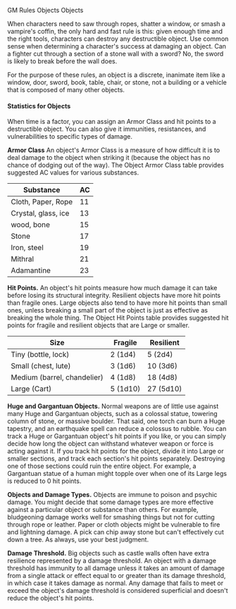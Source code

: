 GM Rules
Objects
Objects
<p>
  When characters need to saw through ropes, shatter a window, or smash a vampire's coffin, the only hard and fast rule is this: given enough time and the right tools, characters can destroy any destructible object. Use common sense when determining a character's success at damaging an object. Can a fighter cut through a section of a stone wall with a sword? No, the sword is likely to break before the wall does.
</p>
<p>
  For the purpose of these rules, an object is a discrete, inanimate item like a window, door, sword, book, table, chair, or stone, not a building or a vehicle that is composed of many other objects.
</p>
<h4>Statistics for Objects</h4>
<p>
  When time is a factor, you can assign an Armor Class and hit points to a destructible object. You can also give it immunities, resistances, and vulnerabilities to specific types of damage.
</p>
<p>
  <strong>Armor Class</strong> An object's Armor Class is a measure of how difficult it is to deal damage to the object when striking it (because the object has no chance of dodging out of the way). The Object Armor Class table provides suggested AC values for various substances.
</p>
<table class="table table-sm">
  <thead><tr><th>Substance</th><th>AC</th></tr></thead>
  <tbody>
    <tr><td>Cloth, Paper, Rope</td><td>11</td></tr>
    <tr><td>Crystal, glass, ice</td><td>13</td></tr>
    <tr><td>wood, bone</td><td>15</td></tr>
    <tr><td>Stone</td><td>17</td></tr>
    <tr><td>Iron, steel</td><td>19</td></tr>
    <tr><td>Mithral</td><td>21</td></tr>
    <tr><td>Adamantine</td><td>23</td></tr>
  </tbody>
</table>
<p>
  <strong>Hit Points.</strong> An object's hit points measure how much damage it can take before losing its structural integrity. Resilient objects have more hit points than fragile ones. Large objects also tend to have more hit points than small ones, unless breaking a small part of the object is just as effective as breaking the whole thing. The Object Hit Points table provides suggested hit points for fragile and resilient objects that are Large or smaller.
</p>
<table class="table table-sm">
  <thead><tr><th>Size</th><th>Fragile</th><th>Resilient</th></tr></thead>
  <tbody>
    <tr><td>Tiny (bottle, lock)</td><td>2 (1d4)</td><td>5 (2d4)</td></tr>
    <tr><td>Small (chest, lute)</td><td>3 (1d6)</td><td>10 (3d6)</td></tr>
    <tr><td>Medium (barrel, chandelier)</td><td>4 (1d8)</td><td>18 (4d8)</td></tr>
    <tr><td>Large (Cart)</td><td>5 (1d10)</td><td>27 (5d10)</td></tr>
  </tbody>
</table>
<p>
  <strong>Huge and Gargantuan Objects.</strong> Normal weapons are of little use against many Huge and Gargantuan objects, such as a colossal statue, towering column of stone, or massive boulder. That said, one torch can burn a Huge tapestry, and an earthquake spell can reduce a colossus to rubble. You can track a Huge or Gargantuan object's hit points if you like, or you can simply decide how long the object can withstand whatever weapon or force is acting against it. If you track hit points for the object, divide it into Large or smaller sections, and track each section's hit points separately. Destroying one of those sections could ruin the entire object. For example, a Gargantuan statue of a human might topple over when one of its Large legs is reduced to 0 hit points.
</p>
<p>
  <strong>Objects and Damage Types.</strong> Objects are immune to poison and psychic damage. You might decide that some damage types are more effective against a particular object or substance than others. For example, bludgeoning damage works well for smashing things but not for cutting through rope or leather. Paper or cloth objects might be vulnerable to fire and lightning damage. A pick can chip away stone but can't effectively cut down a tree. As always, use your best judgment.
</p>
<p>
  <strong>Damage Threshold.</strong> Big objects such as castle walls often have extra resilience represented by a damage threshold. An object with a damage threshold has immunity to all damage unless it takes an amount of damage from a single attack or effect equal to or greater than its damage threshold, in which case it takes damage as normal. Any damage that fails to meet or exceed the object's damage threshold is considered superficial and doesn't reduce the object's hit points.
</p>